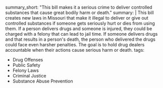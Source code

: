 summary_short: "This bill makes it a serious crime to deliver controlled substances that cause great bodily harm or death."
summary: |
  This bill creates new laws in Missouri that make it illegal to deliver or give out controlled substances if someone gets seriously hurt or dies from using them. If a person delivers drugs and someone is injured, they could be charged with a felony that can lead to jail time. If someone delivers drugs and that results in a person's death, the person who delivered the drugs could face even harsher penalties. The goal is to hold drug dealers accountable when their actions cause serious harm or death.
tags:
  - Drug Offenses
  - Public Safety
  - Felony Laws
  - Criminal Justice
  - Substance Abuse Prevention
